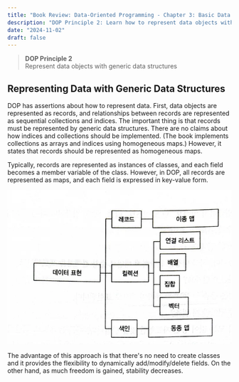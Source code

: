 ```yaml
---
title: "Book Review: Data-Oriented Programming - Chapter 3: Basic Data Manipulation"
description: "DOP Principle 2: Learn how to represent data objects with generic data structures and their advantages and disadvantages."
date: "2024-11-02"
draft: false
---
```


> **DOP Principle 2**  
> Represent data objects with generic data structures  

## Representing Data with Generic Data Structures

DOP has assertions about how to represent data. First, data objects are represented as records, and relationships between records are represented as sequential collections and indices. The important thing is that records must be represented by generic data structures. There are no claims about how indices and collections should be implemented. (The book implements collections as arrays and indices using homogeneous maps.) However, it states that records should be represented as homogeneous maps.

Typically, records are represented as instances of classes, and each field becomes a member variable of the class. However, in DOP, all records are represented as maps, and each field is expressed in key-value form.

![DOP Data Representation Method](./diagram-1.webp)

The advantage of this approach is that there's no need to create classes and it provides the flexibility to dynamically add/modify/delete fields. On the other hand, as much freedom is gained, stability decreases.